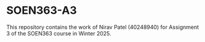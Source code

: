# SOEN363-A3
This repository contains the work of Nirav Patel (40248940) for Assignment 3 of the SOEN363 course in Winter 2025.
